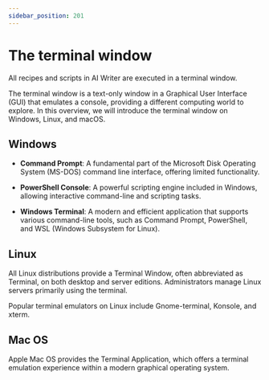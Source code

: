 ```yaml
---
sidebar_position: 201
---
```


# The terminal window

All recipes and scripts in AI Writer are executed in a terminal window.

The terminal window is a text-only window in a Graphical User Interface (GUI) that emulates a console, providing a different computing world to explore. In this overview, we will introduce the terminal window on Windows, Linux, and macOS.

## Windows

- **Command Prompt**: A fundamental part of the Microsoft Disk Operating System (MS-DOS) command line interface, offering limited functionality.
 
- **PowerShell Console**: A powerful scripting engine included in Windows, allowing interactive command-line and scripting tasks.
  
- **Windows Terminal**: A modern and efficient application that supports various command-line tools, such as Command Prompt, PowerShell, and WSL (Windows Subsystem for Linux).
  
## Linux

All Linux distributions provide a Terminal Window, often abbreviated as Terminal, on both desktop and server editions. Administrators manage Linux servers primarily using the terminal.

Popular terminal emulators on Linux include Gnome-terminal, Konsole, and xterm.

## **Mac OS**

Apple Mac OS provides the Terminal Application, which offers a terminal emulation experience within a modern graphical operating system.